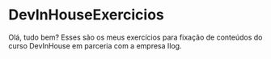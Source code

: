 # DevInHouseExercicios
Olá, tudo bem?
Esses são os meus exercícios para fixação de conteúdos do curso DevInHouse em parceria com a empresa Ilog.
